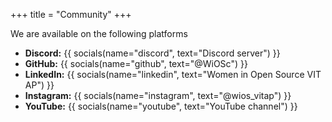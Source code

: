 +++
title = "Community"
+++

We are available on the following platforms

- **Discord:** {{ socials(name="discord", text="Discord server") }}
- **GitHub:** {{ socials(name="github", text="@WiOSc") }}
- **LinkedIn:**  {{ socials(name="linkedin", text="Women in Open Source VIT AP") }}
- **Instagram:**  {{ socials(name="instagram", text="@wios_vitap") }}
- **YouTube:**  {{ socials(name="youtube", text="YouTube channel") }}
